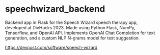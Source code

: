 # speechwizard_backend

Backend app in Flask for the Speech Wizard speech therapy app, developed at DivHacks 2023.
Made using Python Flask, NumPy, Tensorflow, and OpenAI API. 
Implements OpenAI Chat Completion for text generation, and a custom NLP N-grams model for text suggestion.

https://devpost.com/software/speech-wizard
